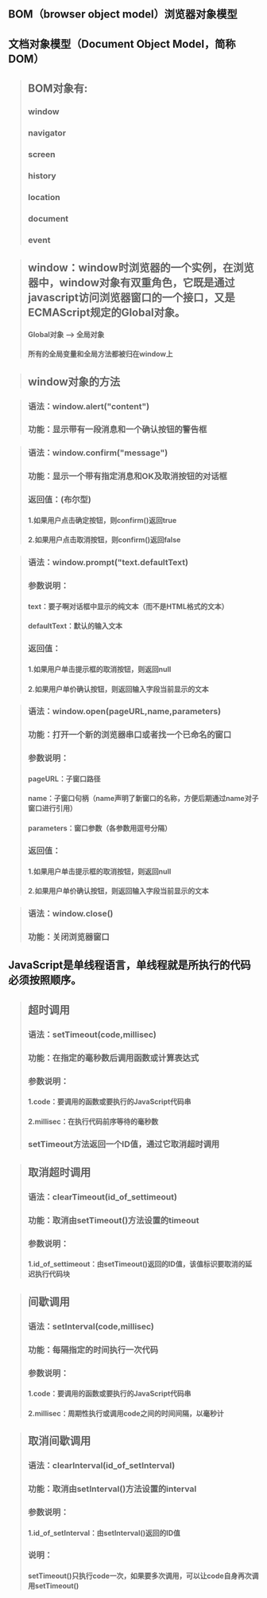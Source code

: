 ## BOM（browser object model）浏览器对象模型
## 文档对象模型（Document Object Model，简称DOM）

>## BOM对象有:
>### window
>### navigator
>### screen
>### history
>### location
>### document
>### event

>## window：window时浏览器的一个实例，在浏览器中，window对象有双重角色，它既是通过javascript访问浏览器窗口的一个接口，又是ECMAScript规定的Global对象。
>#### Global对象 ——> 全局对象
>#### 所有的全局变量和全局方法都被归在window上


>## window对象的方法

>### 语法：window.alert("content")
>### 功能：显示带有一段消息和一个确认按钮的警告框

>### 语法：window.confirm("message")
>### 功能：显示一个带有指定消息和OK及取消按钮的对话框
>### 返回值：(布尔型)
>#### 1.如果用户点击确定按钮，则confirm()返回true
>#### 2.如果用户点击取消按钮，则confirm()返回false

>### 语法：window.prompt("text.defaultText)
>### 参数说明：
>#### text：要子啊对话框中显示的纯文本（而不是HTML格式的文本）
>#### defaultText：默认的输入文本
>### 返回值：
>#### 1.如果用户单击提示框的取消按钮，则返回null
>#### 2.如果用户单价确认按钮，则返回输入字段当前显示的文本

>### 语法：window.open(pageURL,name,parameters)
>### 功能：打开一个新的浏览器串口或者找一个已命名的窗口
>### 参数说明：
>#### pageURL：子窗口路径
>#### name：子窗口句柄（name声明了新窗口的名称，方便后期通过name对子窗口进行引用）
>#### parameters：窗口参数（各参数用逗号分隔）
>### 返回值：
>#### 1.如果用户单击提示框的取消按钮，则返回null
>#### 2.如果用户单价确认按钮，则返回输入字段当前显示的文本

>### 语法：window.close()
>### 功能：关闭浏览器窗口


## JavaScript是单线程语言，单线程就是所执行的代码必须按照顺序。

>## 超时调用
>### 语法：setTimeout(code,millisec)
>### 功能：在指定的毫秒数后调用函数或计算表达式
>### 参数说明：
>#### 1.code：要调用的函数或要执行的JavaScript代码串
>#### 2.millisec：在执行代码前序等待的毫秒数
>### setTimeout方法返回一个ID值，通过它取消超时调用
 

>## 取消超时调用
>### 语法：clearTimeout(id_of_settimeout)
>### 功能：取消由setTimeout()方法设置的timeout
>### 参数说明：
>#### 1.id_of_settimeout：由setTimeout()返回的ID值，该值标识要取消的延迟执行代码块

>## 间歇调用
>### 语法：setInterval(code,millisec)
>### 功能：每隔指定的时间执行一次代码
>### 参数说明：
>#### 1.code：要调用的函数或要执行的JavaScript代码串
>#### 2.millisec：周期性执行或调用code之间的时间间隔，以毫秒计

>## 取消间歇调用
>### 语法：clearInterval(id_of_setInterval)
>### 功能：取消由setInterval()方法设置的interval
>### 参数说明：
>#### 1.id_of_setInterval：由setInterval()返回的ID值
>### 说明：
>#### setTimeout()只执行code一次，如果要多次调用，可以让code自身再次调用setTimeout()

